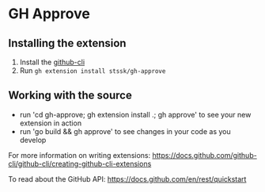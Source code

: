 # GH Approve

## Installing the extension

1. Install the [github-cli](https://cli.github.com)
2. Run `gh extension install stssk/gh-approve`

## Working with the source

- run 'cd gh-approve; gh extension install .; gh approve' to see your new extension in action
- run 'go build && gh approve' to see changes in your code as you develop

For more information on writing extensions:
<https://docs.github.com/github-cli/github-cli/creating-github-cli-extensions>

To read about the GitHub API: <https://docs.github.com/en/rest/quickstart>
